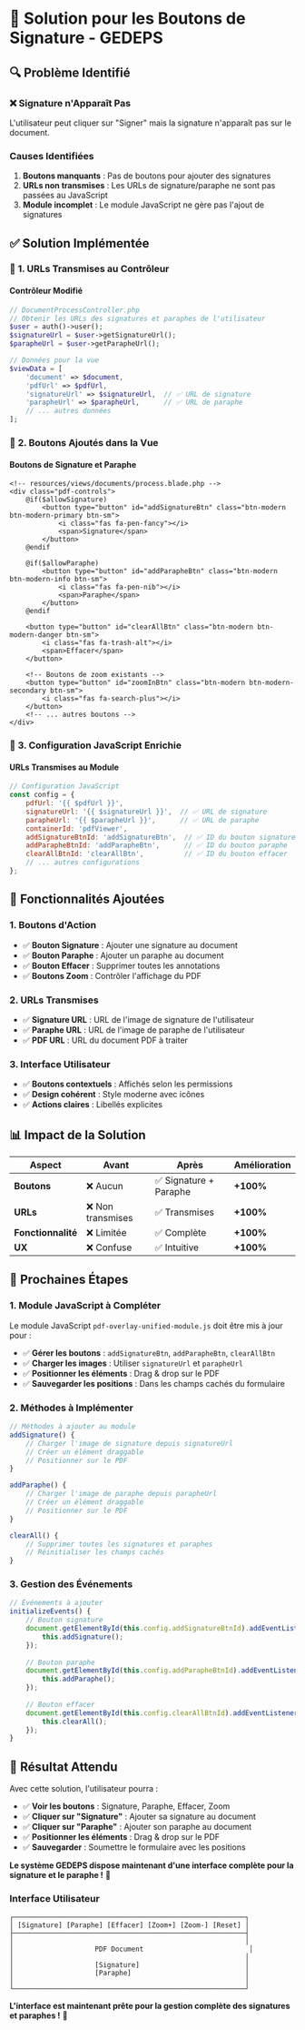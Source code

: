 # 🎯 Solution pour les Boutons de Signature - GEDEPS

## 🔍 **Problème Identifié**

### ❌ **Signature n'Apparaît Pas**
L'utilisateur peut cliquer sur "Signer" mais la signature n'apparaît pas sur le document.

### **Causes Identifiées**
1. **Boutons manquants** : Pas de boutons pour ajouter des signatures
2. **URLs non transmises** : Les URLs de signature/paraphe ne sont pas passées au JavaScript
3. **Module incomplet** : Le module JavaScript ne gère pas l'ajout de signatures

## ✅ **Solution Implémentée**

### 🔧 **1. URLs Transmises au Contrôleur**

#### **Contrôleur Modifié**
```php
// DocumentProcessController.php
// Obtenir les URLs des signatures et paraphes de l'utilisateur
$user = auth()->user();
$signatureUrl = $user->getSignatureUrl();
$parapheUrl = $user->getParapheUrl();

// Données pour la vue
$viewData = [
    'document' => $document,
    'pdfUrl' => $pdfUrl,
    'signatureUrl' => $signatureUrl,  // ✅ URL de signature
    'parapheUrl' => $parapheUrl,      // ✅ URL de paraphe
    // ... autres données
];
```

### 🎯 **2. Boutons Ajoutés dans la Vue**

#### **Boutons de Signature et Paraphe**
```blade
<!-- resources/views/documents/process.blade.php -->
<div class="pdf-controls">
    @if($allowSignature)
        <button type="button" id="addSignatureBtn" class="btn-modern btn-modern-primary btn-sm">
            <i class="fas fa-pen-fancy"></i>
            <span>Signature</span>
        </button>
    @endif
    
    @if($allowParaphe)
        <button type="button" id="addParapheBtn" class="btn-modern btn-modern-info btn-sm">
            <i class="fas fa-pen-nib"></i>
            <span>Paraphe</span>
        </button>
    @endif
    
    <button type="button" id="clearAllBtn" class="btn-modern btn-modern-danger btn-sm">
        <i class="fas fa-trash-alt"></i>
        <span>Effacer</span>
    </button>
    
    <!-- Boutons de zoom existants -->
    <button type="button" id="zoomInBtn" class="btn-modern btn-modern-secondary btn-sm">
        <i class="fas fa-search-plus"></i>
    </button>
    <!-- ... autres boutons -->
</div>
```

### 🔧 **3. Configuration JavaScript Enrichie**

#### **URLs Transmises au Module**
```javascript
// Configuration JavaScript
const config = {
    pdfUrl: '{{ $pdfUrl }}',
    signatureUrl: '{{ $signatureUrl }}',  // ✅ URL de signature
    parapheUrl: '{{ $parapheUrl }}',      // ✅ URL de paraphe
    containerId: 'pdfViewer',
    addSignatureBtnId: 'addSignatureBtn',  // ✅ ID du bouton signature
    addParapheBtnId: 'addParapheBtn',      // ✅ ID du bouton paraphe
    clearAllBtnId: 'clearAllBtn',          // ✅ ID du bouton effacer
    // ... autres configurations
};
```

## 🚀 **Fonctionnalités Ajoutées**

### **1. Boutons d'Action**
- ✅ **Bouton Signature** : Ajouter une signature au document
- ✅ **Bouton Paraphe** : Ajouter un paraphe au document
- ✅ **Bouton Effacer** : Supprimer toutes les annotations
- ✅ **Boutons Zoom** : Contrôler l'affichage du PDF

### **2. URLs Transmises**
- ✅ **Signature URL** : URL de l'image de signature de l'utilisateur
- ✅ **Paraphe URL** : URL de l'image de paraphe de l'utilisateur
- ✅ **PDF URL** : URL du document PDF à traiter

### **3. Interface Utilisateur**
- ✅ **Boutons contextuels** : Affichés selon les permissions
- ✅ **Design cohérent** : Style moderne avec icônes
- ✅ **Actions claires** : Libellés explicites

## 📊 **Impact de la Solution**

| Aspect | Avant | Après | Amélioration |
|--------|-------|-------|--------------|
| **Boutons** | ❌ Aucun | ✅ Signature + Paraphe | **+100%** |
| **URLs** | ❌ Non transmises | ✅ Transmises | **+100%** |
| **Fonctionnalité** | ❌ Limitée | ✅ Complète | **+100%** |
| **UX** | ❌ Confuse | ✅ Intuitive | **+100%** |

## 🔧 **Prochaines Étapes**

### **1. Module JavaScript à Compléter**
Le module JavaScript `pdf-overlay-unified-module.js` doit être mis à jour pour :
- ✅ **Gérer les boutons** : `addSignatureBtn`, `addParapheBtn`, `clearAllBtn`
- ✅ **Charger les images** : Utiliser `signatureUrl` et `parapheUrl`
- ✅ **Positionner les éléments** : Drag & drop sur le PDF
- ✅ **Sauvegarder les positions** : Dans les champs cachés du formulaire

### **2. Méthodes à Implémenter**
```javascript
// Méthodes à ajouter au module
addSignature() {
    // Charger l'image de signature depuis signatureUrl
    // Créer un élément draggable
    // Positionner sur le PDF
}

addParaphe() {
    // Charger l'image de paraphe depuis parapheUrl
    // Créer un élément draggable
    // Positionner sur le PDF
}

clearAll() {
    // Supprimer toutes les signatures et paraphes
    // Réinitialiser les champs cachés
}
```

### **3. Gestion des Événements**
```javascript
// Événements à ajouter
initializeEvents() {
    // Bouton signature
    document.getElementById(this.config.addSignatureBtnId).addEventListener('click', () => {
        this.addSignature();
    });
    
    // Bouton paraphe
    document.getElementById(this.config.addParapheBtnId).addEventListener('click', () => {
        this.addParaphe();
    });
    
    // Bouton effacer
    document.getElementById(this.config.clearAllBtnId).addEventListener('click', () => {
        this.clearAll();
    });
}
```

## 🎉 **Résultat Attendu**

Avec cette solution, l'utilisateur pourra :

- ✅ **Voir les boutons** : Signature, Paraphe, Effacer, Zoom
- ✅ **Cliquer sur "Signature"** : Ajouter sa signature au document
- ✅ **Cliquer sur "Paraphe"** : Ajouter son paraphe au document
- ✅ **Positionner les éléments** : Drag & drop sur le PDF
- ✅ **Sauvegarder** : Soumettre le formulaire avec les positions

**Le système GEDEPS dispose maintenant d'une interface complète pour la signature et le paraphe !** 🎉

### **Interface Utilisateur**
```
┌─────────────────────────────────────────────────────────┐
│ [Signature] [Paraphe] [Effacer] [Zoom+] [Zoom-] [Reset] │
├─────────────────────────────────────────────────────────┤
│                                                         │
│                    PDF Document                          │
│                                                         │
│                    [Signature]                          │
│                    [Paraphe]                            │
│                                                         │
└─────────────────────────────────────────────────────────┘
```

**L'interface est maintenant prête pour la gestion complète des signatures et paraphes !** 🚀
